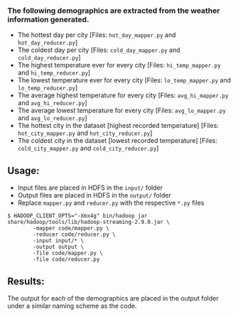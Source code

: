 ### The following demographics are extracted from the weather information generated.

- The hottest day per city [Files: `hot_day_mapper.py` and `hot_day_reducer.py`]
- The coldest day per city [Files: `cold_day_mapper.py` and `cold_day_reducer.py`]
- The highest temperature ever for every city [Files: `hi_temp_mapper.py` and `hi_temp_reducer.py`]
- The lowest temperature ever for every city [Files: `lo_temp_mapper.py` and `lo_temp_reducer.py`]
- The average highest temperature for every city [Files: `avg_hi_mapper.py` and `avg_hi_reducer.py`]
- The average lowest temperature for every city [Files: `avg_lo_mapper.py` and `avg_lo_reducer.py`]
- The hottest city in the dataset [highest recorded temperature] [Files: `hot_city_mapper.py` and `hot_city_reducer.py`]
- The coldest city in the dataset [lowest recorded temperature] [Files: `cold_city_mapper.py` and `cold_city_reducer.py`]

## Usage:
- Input files are placed in HDFS in the `input/` folder
- Output files are placed in HDFS in the `output/` folder
- Replace `mapper.py` and `reducer.py` with the respective `*.py` files

```
$ HADOOP_CLIENT_OPTS="-Xmx4g" bin/hadoop jar share/hadoop/tools/lib/hadoop-streaming-2.9.0.jar \
        -mapper code/mapper.py \
        -reducer code/reducer.py \
        -input input/* \
        -output output \
        -file code/mapper.py \
        -file code/reducer.py
```

## Results:
The output for each of the demographics are placed in the output folder under a similar naming scheme as the code.
